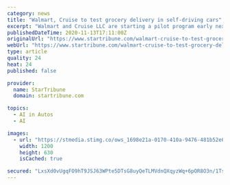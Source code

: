 ```yaml
---
category: news
title: "Walmart, Cruise to test grocery delivery in self-driving cars"
excerpt: "Walmart and Cruise LLC are starting a pilot program early next year for customers to have their groceries delivered by one of Cruise's all-electric self-driving cars, Walmart said. The pilot, which will start in Scottsdale,"
publishedDateTime: 2020-11-13T17:11:00Z
originalUrl: "https://www.startribune.com/walmart-cruise-to-test-grocery-delivery-in-self-driving-cars/573066812/"
webUrl: "https://www.startribune.com/walmart-cruise-to-test-grocery-delivery-in-self-driving-cars/573066812/"
type: article
quality: 24
heat: 24
published: false

provider:
  name: StarTribune
  domain: startribune.com

topics:
  - AI in Autos
  - AI

images:
  - url: "https://stmedia.stimg.co/ows_1698e21a-0170-410a-9476-481b52e6cc95.jpg?h=630&w=1200&fit=crop&bg=999&crop=faces"
    width: 1200
    height: 630
    isCached: true

secured: "LxsXd0vUgqFO9hT9JSJ63WPte5DTsG8uyQeTLMVdnQXqyzWq+6pOR8O3n/1TsYMsmn3JyW7IyGJtRsXuyfxLmj2l+A8tC+ZoTTHlSkltjU2XLLjigaLe7Hen5tikquVI8xxJNdoYAYNKS7cylLZsifonpbyfWMAhEEQj2l0+wKP8aRCdbHvZDdclqDMKMbqMLYaS0A83Mxe8RxVMyzAnj2KaiSVjiPXQkoneFvoQqqJtdBzRUacCaEZHXjcO18knDWYApgMu2x9vn8bQ0bU9KZnCQnCd6HJ12++63MV4Qhv/iK2OiHn4ExNUEtX0tK78WHsJqaEPoOrMczXFFb+cg8+vFYt5dtCcynL2yq0EqJ8=;wpHKV666G+ixm7wvcgUS1Q=="
---
```


